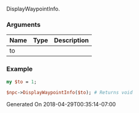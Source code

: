 DisplayWaypointInfo.
### Arguments
**Name**|**Type**|**Description**
:---|:---|:---
to||

### Example

```perl
my $to = 1;

$npc->DisplayWaypointInfo($to); # Returns void
```


Generated On 2018-04-29T00:35:14-07:00